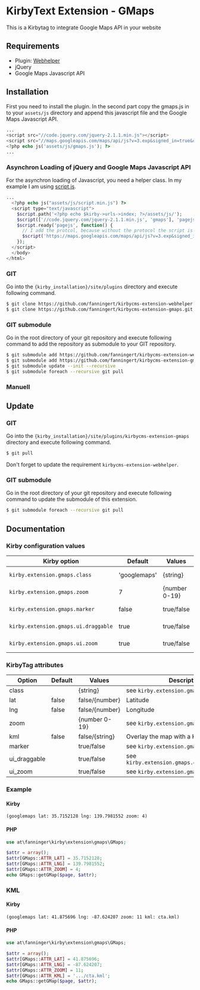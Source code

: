 # KirbyText Extension - GMaps

This is a Kirbytag to integrate Google Maps API in your website

## Requirements

- Plugin: [Webhelper](https://github.com/fanningert/kirbycms-extension-webhelper)
- jQuery
- Google Maps Javascript API

## Installation

First you need to install the plugin. In the second part copy the gmaps.js in to your `assets/js` directory and append this javascript file and the Google Maps Javascript API.

```php
...
<script src="//code.jquery.com/jquery-2.1.1.min.js"></script>
<script src="//maps.googleapis.com/maps/api/js?v=3.exp&signed_in=true&callback=initialize"></script>
<?php echo js('assets/js/gmaps.js'); ?>
...
```

### Asynchron Loading of jQuery and Google Maps Javascript API

For the asynchron loading of Javascript, you need a helper class. In my example I am using [script.js](https://github.com/ded/script.js).

```php
...
  <?php echo js("assets/js/script.min.js") ?>
  <script type="text/javascript">
    $script.path('<?php echo $kirby->urls->index; ?>/assets/js/');
    $script(['//code.jquery.com/jquery-2.1.1.min.js', 'gmaps'], 'pagejs');
    $script.ready('pagejs', function() {
      // I add the protcol, because without the protocol the script is searching in the local directory
      $script('https://maps.googleapis.com/maps/api/js?v=3.exp&signed_in=true&callback=initialize', 'googlemaps');
    });
  </script>
  </body>
</html>
```

### GIT

Go into the `{kirby_installation}/site/plugins` directory and execute following command.

```bash
$ git clone https://github.com/fanningert/kirbycms-extension-webhelper.git
$ git clone https://github.com/fanningert/kirbycms-extension-gmaps.git
```

### GIT submodule

Go in the root directory of your git repository and execute following command to add the repository as submodule to your GIT repository.

```bash
$ git submodule add https://github.com/fanningert/kirbycms-extension-webhelper.git ./site/plugins/kirbycms-extension-webhelper
$ git submodule add https://github.com/fanningert/kirbycms-extension-gmaps.git ./site/plugins/kirbycms-extension-gmaps
$ git submodule update --init --recursive
$ git submodule foreach --recursive git pull
```

### Manuell

## Update

### GIT

Go into the `{kirby_installation}/site/plugins/kirbycms-extension-gmaps` directory and execute following command.

```bash
$ git pull
```
Don't forget to update the requirement `kirbycms-extension-webhelper`.

### GIT submodule

Go in the root directory of your git repository and execute following command to update the submodule of this extension.

```bash
$ git submodule foreach --recursive git pull
```

## Documentation

### Kirby configuration values

| Kirby option | Default | Values | Description |
| ------------ | ------- | ------ | ----------- |
| `kirby.extension.gmaps.class` | 'googlemaps' | {string} | Class of the canvas element |
| `kirby.extension.gmaps.zoom` | 7 | {number 0-19} | Default zoom level |
| `kirby.extension.gmaps.marker` | false | true/false | Display marker on the map |
| `kirby.extension.gmaps.ui.draggable` | true | true/false | Activate/Deactivate the drag function |
| `kirby.extension.gmaps.ui.zoom` | true | true/false | Activate/Deactivate the zoom functions |

### KirbyTag attributes

| Option | Default | Values | Description |
| ------ | ------- | ------ | ----------- |
| class |  | {string} | see `kirby.extension.gmaps.class` |
| lat | false | false/{number} | Latitude |
| lng | false | false/{number} | Longitude |
| zoom |  | {number 0-19} | see `kirby.extension.gmaps.zoom` |
| kml | false | false/{string} | Overlay the map with a KML |
| marker |  | true/false | see `kirby.extension.gmaps.marker` |
| ui_draggable |  | true/false | see `kirby.extension.gmaps.disable.draggable` |
| ui_zoom |  | true/false | see `kirby.extension.gmaps.disable.zoom` |

### Example

#### Kirby

```kirby
(googlemaps lat: 35.7152128 lng: 139.7981552 zoom: 4)
```

#### PHP

```php
use at\fanninger\kirby\extension\gmaps\GMaps;

$attr = array();
$attr[GMaps::ATTR_LAT] = 35.7152128;
$attr[GMaps::ATTR_LNG] = 139.7981552;
$attr[GMaps::ATTR_ZOOM] = 4;
echo GMaps::getGMap($page, $attr);
```

### KML

#### Kirby

```kirby
(googlemaps lat: 41.875696 lng: -87.624207 zoom: 11 kml: cta.kml)
```

#### PHP

```php
use at\fanninger\kirby\extension\gmaps\GMaps;

$attr = array();
$attr[GMaps::ATTR_LAT] = 41.875696;
$attr[GMaps::ATTR_LNG] = -87.624207;
$attr[GMaps::ATTR_ZOOM] = 11;
$attr[GMaps::ATTR_KML] = '.../cta.kml';
echo GMaps::getGMap($page, $attr);
```